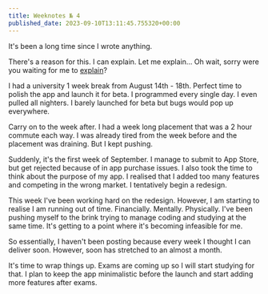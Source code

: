 ```yaml
---
title: Weeknotes № 4
published_date: 2023-09-10T13:11:45.755320+00:00
---
```


It's been a long time since I wrote anything.

There's a reason for this. I can explain. Let me explain... Oh wait, sorry were you waiting for me to [explain](https://www.youtube.com/watch?v=YwKj2NJMCzk)?

I had a university 1 week break from August 14th - 18th. Perfect time to polish the app and launch it for beta. I programmed every single day. I even pulled all nighters. I barely launched for beta but bugs would pop up everywhere.

Carry on to the week after. I had a week long placement that was a 2 hour commute each way. I was already tired from the week before and the placement was draining. But I kept pushing.

Suddenly, it's the first week of September. I manage to submit to App Store, but get rejected because of in app purchase issues. I also took the time to think about the purpose of my app. I realised that I added too many features and competing in the wrong market. I tentatively begin a redesign.

This week I've been working hard on the redesign. However, I am starting to realise I am running out of time. Financially. Mentally. Physically. I've been pushing myself to the brink trying to manage coding and studying at the same time. It's getting to a point where it's becoming infeasible for me.

So essentially, I haven't been posting because every week I thought I can deliver soon. However, soon has stretched to an almost a month.

It's time to wrap things up. Exams are coming up so I will start studying for that. I plan to keep the app minimalistic before the launch and start adding more features after exams.
